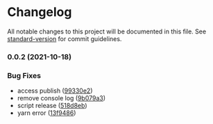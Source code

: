 # Changelog

All notable changes to this project will be documented in this file. See [standard-version](https://github.com/conventional-changelog/standard-version) for commit guidelines.

### 0.0.2 (2021-10-18)


### Bug Fixes

* access publish ([99330e2](https://github.com/vuthanhbayit/tsconfig-module/commit/99330e2c88503be33a094bc9f8861dfe96c3dad6))
* remove console log ([9b079a3](https://github.com/vuthanhbayit/tsconfig-module/commit/9b079a33bc384e1a4e76eb603af97fce79e3ab90))
* script release ([518d8eb](https://github.com/vuthanhbayit/tsconfig-module/commit/518d8ebdb7ecf2917569ffe92b8a70b6bc231598))
* yarn error ([13f9486](https://github.com/vuthanhbayit/tsconfig-module/commit/13f9486245537bd7414172d34039ee6189441a7c))
